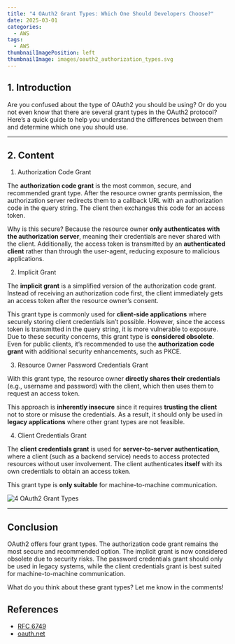 ```yaml
---
title: "4 OAuth2 Grant Types: Which One Should Developers Choose?"
date: 2025-03-01
categories:
  - AWS
tags:
  - AWS
thumbnailImagePosition: left
thumbnailImage: images/oauth2_authorization_types.svg
---
```


## 1. Introduction

Are you confused about the type of OAuth2 you should be using? Or do you not even know that there are several grant types in the OAuth2 protocol? Here’s a quick guide to help you understand the differences between them and determine which one you should use.

---

## 2. Content

1. Authorization Code Grant

The **authorization code grant** is the most common, secure, and recommended grant type. After the resource owner grants permission, the authorization server redirects them to a callback URL with an authorization code in the query string. The client then exchanges this code for an access token.

Why is this secure? Because the resource owner **only authenticates with the authorization server**, meaning their credentials are never shared with the client. Additionally, the access token is transmitted by an **authenticated client** rather than through the user-agent, reducing exposure to malicious applications.

2. Implicit Grant

The **implicit grant** is a simplified version of the authorization code grant. Instead of receiving an authorization code first, the client immediately gets an access token after the resource owner’s consent.

This grant type is commonly used for **client-side applications** where securely storing client credentials isn’t possible. However, since the access token is transmitted in the query string, it is more vulnerable to exposure. Due to these security concerns, this grant type is **considered obsolete**. Even for public clients, it’s recommended to use the **authorization code grant** with additional security enhancements, such as PKCE.

3. Resource Owner Password Credentials Grant

With this grant type, the resource owner **directly shares their credentials** (e.g., username and password) with the client, which then uses them to request an access token.

This approach is **inherently insecure** since it requires **trusting the client** not to store or misuse the credentials. As a result, it should only be used in **legacy applications** where other grant types are not feasible.

4. Client Credentials Grant

The **client credentials grant** is used for **server-to-server authentication**, where a client (such as a backend service) needs to access protected resources without user involvement. The client authenticates **itself** with its own credentials to obtain an access token.

This grant type is **only suitable** for machine-to-machine communication.

![4 OAuth2 Grant Types](/images/oauth2_authorization_types.svg)

---

## Conclusion

OAuth2 offers four grant types. The authorization code grant remains the most secure and recommended option. The implicit grant is now considered obsolete due to security risks. The password credentials grant should only be used in legacy systems, while the client credentials grant is best suited for machine-to-machine communication.

What do you think about these grant types? Let me know in the comments!

## References

- [RFC 6749](https://datatracker.ietf.org/doc/html/rfc6749)
- [oauth.net](https://oauth.net/)
